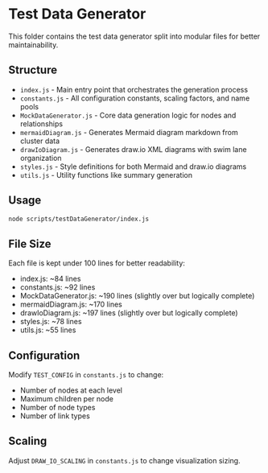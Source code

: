 # Test Data Generator

This folder contains the test data generator split into modular files for better maintainability.

## Structure

- `index.js` - Main entry point that orchestrates the generation process
- `constants.js` - All configuration constants, scaling factors, and name pools
- `MockDataGenerator.js` - Core data generation logic for nodes and relationships
- `mermaidDiagram.js` - Generates Mermaid diagram markdown from cluster data
- `drawIoDiagram.js` - Generates draw.io XML diagrams with swim lane organization
- `styles.js` - Style definitions for both Mermaid and draw.io diagrams
- `utils.js` - Utility functions like summary generation

## Usage

```bash
node scripts/testDataGenerator/index.js
```

## File Size

Each file is kept under 100 lines for better readability:
- index.js: ~84 lines
- constants.js: ~92 lines
- MockDataGenerator.js: ~190 lines (slightly over but logically complete)
- mermaidDiagram.js: ~170 lines
- drawIoDiagram.js: ~197 lines (slightly over but logically complete)
- styles.js: ~78 lines
- utils.js: ~55 lines

## Configuration

Modify `TEST_CONFIG` in `constants.js` to change:
- Number of nodes at each level
- Maximum children per node
- Number of node types
- Number of link types

## Scaling

Adjust `DRAW_IO_SCALING` in `constants.js` to change visualization sizing.